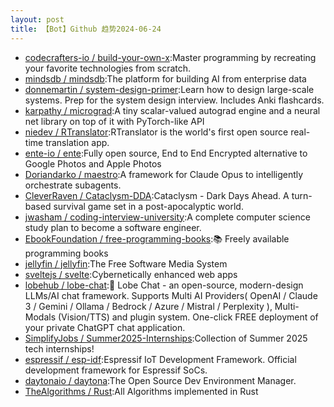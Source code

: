 ```yaml
---
layout: post
title: 【Bot】Github 趋势2024-06-24
---
```


* [codecrafters-io / build-your-own-x](https://github.com/codecrafters-io/build-your-own-x):Master programming by recreating your favorite technologies from scratch.
* [mindsdb / mindsdb](https://github.com/mindsdb/mindsdb):The platform for building AI from enterprise data
* [donnemartin / system-design-primer](https://github.com/donnemartin/system-design-primer):Learn how to design large-scale systems. Prep for the system design interview. Includes Anki flashcards.
* [karpathy / micrograd](https://github.com/karpathy/micrograd):A tiny scalar-valued autograd engine and a neural net library on top of it with PyTorch-like API
* [niedev / RTranslator](https://github.com/niedev/RTranslator):RTranslator is the world's first open source real-time translation app.
* [ente-io / ente](https://github.com/ente-io/ente):Fully open source, End to End Encrypted alternative to Google Photos and Apple Photos
* [Doriandarko / maestro](https://github.com/Doriandarko/maestro):A framework for Claude Opus to intelligently orchestrate subagents.
* [CleverRaven / Cataclysm-DDA](https://github.com/CleverRaven/Cataclysm-DDA):Cataclysm - Dark Days Ahead. A turn-based survival game set in a post-apocalyptic world.
* [jwasham / coding-interview-university](https://github.com/jwasham/coding-interview-university):A complete computer science study plan to become a software engineer.
* [EbookFoundation / free-programming-books](https://github.com/EbookFoundation/free-programming-books):📚 Freely available programming books
* [jellyfin / jellyfin](https://github.com/jellyfin/jellyfin):The Free Software Media System
* [sveltejs / svelte](https://github.com/sveltejs/svelte):Cybernetically enhanced web apps
* [lobehub / lobe-chat](https://github.com/lobehub/lobe-chat):🤯 Lobe Chat - an open-source, modern-design LLMs/AI chat framework. Supports Multi AI Providers( OpenAI / Claude 3 / Gemini / Ollama / Bedrock / Azure / Mistral / Perplexity ), Multi-Modals (Vision/TTS) and plugin system. One-click FREE deployment of your private ChatGPT chat application.
* [SimplifyJobs / Summer2025-Internships](https://github.com/SimplifyJobs/Summer2025-Internships):Collection of Summer 2025 tech internships!
* [espressif / esp-idf](https://github.com/espressif/esp-idf):Espressif IoT Development Framework. Official development framework for Espressif SoCs.
* [daytonaio / daytona](https://github.com/daytonaio/daytona):The Open Source Dev Environment Manager.
* [TheAlgorithms / Rust](https://github.com/TheAlgorithms/Rust):All Algorithms implemented in Rust
